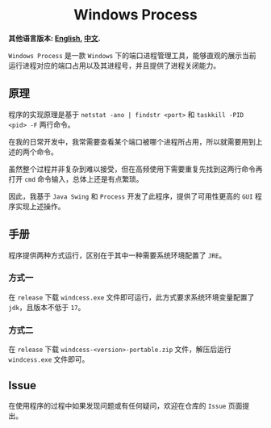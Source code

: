 <h1 align="center">Windows Process</h1>

**其他语言版本: [English](/README.md), [中文](/doc/README_ZH.md).**

`Windows Process` 是一款 `Windows` 下的端口进程管理工具，能够直观的展示当前运行进程对应的端口占用以及其进程号，并且提供了进程关闭能力。

## 原理
程序的实现原理是基于 `netstat -ano | findstr <port>` 和 `taskkill -PID <pid> -F` 两行命令。

在我的日常开发中，我常需要查看某个端口被哪个进程所占用，所以就需要用到上述的两个命令。

虽然整个过程并非复杂到难以接受，但在高频使用下需要重复先找到这两行命令再打开 `cmd` 命令输入，总体上还是有点繁琐。

因此，我基于 `Java Swing` 和 `Process` 开发了此程序，提供了可用性更高的 `GUI` 程序实现上述操作。


## 手册
程序提供两种方式运行，区别在于其中一种需要系统环境配置了 `JRE`。

### 方式一
在 `release` 下载 `windcess.exe` 文件即可运行，此方式要求系统环境变量配置了 `jdk`，且版本不低于 `17`。

### 方式二
在 `release` 下载 `windcess-<version>-portable.zip` 文件，解压后运行 `windcess.exe` 文件即可。


## Issue
在使用程序的过程中如果发现问题或有任何疑问，欢迎在仓库的 `Issue` 页面提出。
